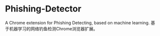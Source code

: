 # Phishing-Detector
A Chrome extension for Phishing Detecting, based on machine learning.
基于机器学习的网络钓鱼检测Chrome浏览器扩展。
